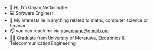 - 👋  Hi, I’m Gayan Nettasinghe
- 💻  Software Engineer
- 👀  My interests lie in anything related to maths, computer science or finance
- 📫  you can reach me via gayannagc@gmail.com
- 👨‍🎓  Graduate from University of Moratuwa, Electronics & Telecommunication Engineering

